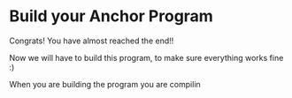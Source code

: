 # Build your Anchor Program

Congrats! You have almost reached the end!!

Now we will have to build this program, to make sure everything works fine :) 

When you are building the program you are compilin